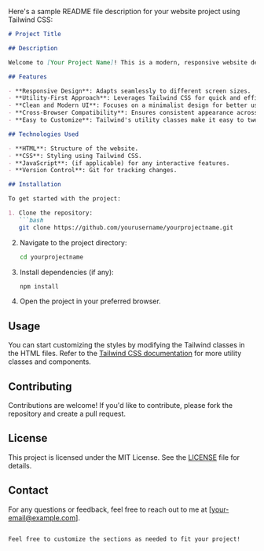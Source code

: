 Here's a sample README file description for your website project using Tailwind CSS:

```markdown
# Project Title

## Description

Welcome to [Your Project Name]! This is a modern, responsive website designed using Tailwind CSS, a utility-first CSS framework that allows for rapid UI development. The project aims to create an aesthetically pleasing and user-friendly experience while demonstrating the power and flexibility of Tailwind CSS.

## Features

- **Responsive Design**: Adapts seamlessly to different screen sizes.
- **Utility-First Approach**: Leverages Tailwind CSS for quick and efficient styling.
- **Clean and Modern UI**: Focuses on a minimalist design for better user experience.
- **Cross-Browser Compatibility**: Ensures consistent appearance across major browsers.
- **Easy to Customize**: Tailwind's utility classes make it easy to tweak styles to fit your needs.

## Technologies Used

- **HTML**: Structure of the website.
- **CSS**: Styling using Tailwind CSS.
- **JavaScript**: (if applicable) for any interactive features.
- **Version Control**: Git for tracking changes.

## Installation

To get started with the project:

1. Clone the repository:
   ```bash
   git clone https://github.com/yourusername/yourprojectname.git
   ```
   
2. Navigate to the project directory:
   ```bash
   cd yourprojectname
   ```

3. Install dependencies (if any):
   ```bash
   npm install
   ```

4. Open the project in your preferred browser.

## Usage

You can start customizing the styles by modifying the Tailwind classes in the HTML files. Refer to the [Tailwind CSS documentation](https://tailwindcss.com/docs) for more utility classes and components.

## Contributing

Contributions are welcome! If you'd like to contribute, please fork the repository and create a pull request.

## License

This project is licensed under the MIT License. See the [LICENSE](LICENSE) file for details.

## Contact

For any questions or feedback, feel free to reach out to me at [your-email@example.com].
```

Feel free to customize the sections as needed to fit your project!
